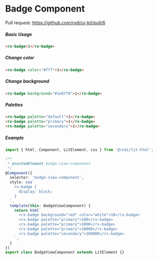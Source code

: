 
# Badge Component

Pull request: https://github.com/rxdi/ui-kit/pull/6

##### Basic Usage

```html
<rx-badge>1</rx-badge>
```

##### Change color

```html
<rx-badge color="#fff">1</rx-badge>
```

##### Change background

```html
<rx-badge background="#1e87f0">1</rx-badge>
```

##### Palettes

```html
<rx-badge palette="default">1</rx-badge>
<rx-badge palette="primary">1</rx-badge>
<rx-badge palette="secondary">1</rx-badge>
```


##### Example

```typescript
import { html, Component, LitElement, css } from '@rxdi/lit-html';

/**
 * @customElement badge-view-component
 */
@Component({
  selector: 'badge-view-component',
  style: css`
    rx-badge {
      display: block;
    }
  `,
  template(this: BadgeViewComponent) {
    return html`
      <rx-badge background="red" color="white">10</rx-badge>
      <rx-badge palette="primary">100</rx-badge>
      <rx-badge palette="primary">1000</rx-badge>
      <rx-badge palette="primary">10000</rx-badge>
      <rx-badge palette="secondary">100000</rx-badge>
    `;
  }
})
export class BadgeViewComponent extends LitElement {}
```


